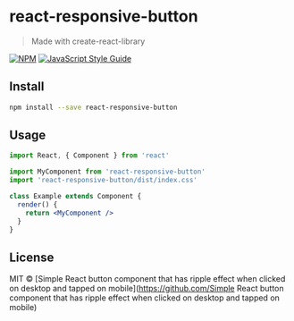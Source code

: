 # react-responsive-button

> Made with create-react-library

[![NPM](https://img.shields.io/npm/v/react-responsive-button.svg)](https://www.npmjs.com/package/react-responsive-button) [![JavaScript Style Guide](https://img.shields.io/badge/code_style-standard-brightgreen.svg)](https://standardjs.com)

## Install

```bash
npm install --save react-responsive-button
```

## Usage

```jsx
import React, { Component } from 'react'

import MyComponent from 'react-responsive-button'
import 'react-responsive-button/dist/index.css'

class Example extends Component {
  render() {
    return <MyComponent />
  }
}
```

## License

MIT © [Simple React button component that has ripple effect when clicked on desktop and tapped on mobile](https://github.com/Simple React button component that has ripple effect when clicked on desktop and tapped on mobile)
